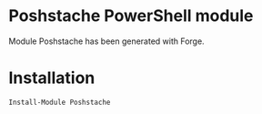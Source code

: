 # Poshstache PowerShell module

Module Poshstache has been generated with Forge.

# Installation

    Install-Module Poshstache
